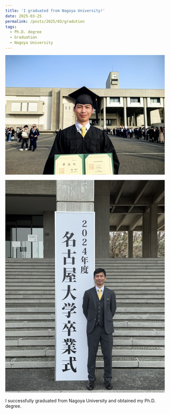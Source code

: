 ```yaml
---
title: 'I graduated from Nagoya University!'
date: 2025-03-25
permalink: /posts/2025/03/gradution
tags:
  - Ph.D. degree
  - Graduation
  - Nagoya University
---
```


![Graduation](/images/graduation.JPG)

![Graduation](/images/graduation2.jpg)

I successfully graduated from Nagoya University and obtained my Ph.D. degree. 
